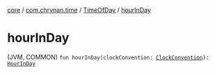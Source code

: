 [core](../../index.md) / [com.chrynan.time](../index.md) / [TimeOfDay](index.md) / [hourInDay](./hour-in-day.md)

# hourInDay

(JVM, COMMON) `fun hourInDay(clockConvention: `[`ClockConvention`](../-clock-convention/index.md)`): `[`HourInDay`](../-hour-in-day/index.md)